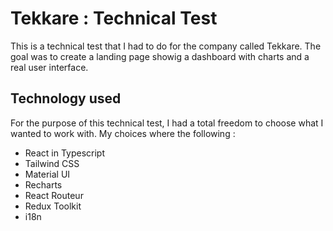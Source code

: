 # Tekkare : Technical Test

This is a technical test that I had to do for the company called Tekkare. The goal was to create a landing page showig a dashboard with charts and a real user interface. 

## Technology used

For the purpose of this technical test, I had a total freedom to choose what I wanted to work with. My choices where the following :

- React in Typescript
- Tailwind CSS
- Material UI
- Recharts
- React Routeur
- Redux Toolkit
- i18n

